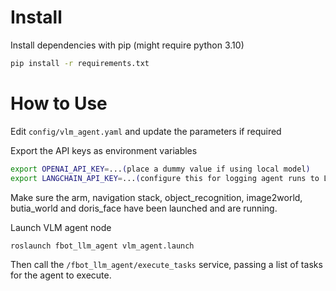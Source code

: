 # Install

Install dependencies with pip (might require python 3.10)

```sh
pip install -r requirements.txt
```

# How to Use

Edit `config/vlm_agent.yaml` and update the parameters if required

Export the API keys as environment variables

```sh
export OPENAI_API_KEY=...(place a dummy value if using local model)
export LANGCHAIN_API_KEY=...(configure this for logging agent runs to LangSmith)
```

Make sure the arm, navigation stack, object_recognition, image2world, butia_world and doris_face have been launched and are running.

Launch VLM agent node

```sh
roslaunch fbot_llm_agent vlm_agent.launch
```

Then call the `/fbot_llm_agent/execute_tasks` service, passing a list of tasks for the agent to execute.